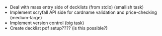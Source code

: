- Deal with mass entry side of decklists (from stdio) (smallish task)
- Implement scryfall API side for cardname validation and price-checking (medium-large)
- Implement version control (big task)
- Create decklist pdf setup???? (is this possible?)
